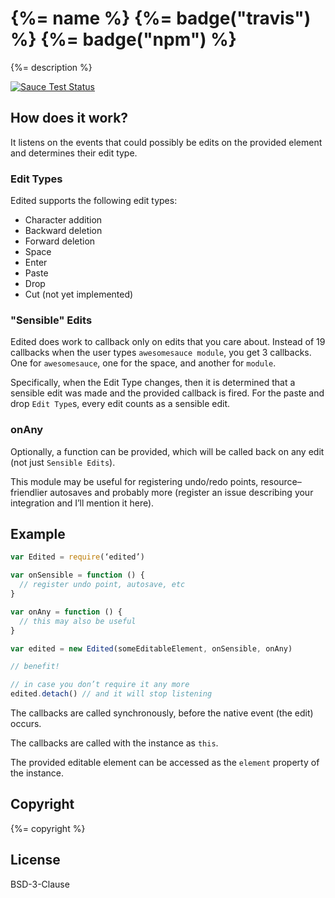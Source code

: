 # {%= name %} {%= badge("travis") %} {%= badge("npm") %}

{%= description %}

[![Sauce Test Status](https://saucelabs.com/browser-matrix/edited.svg)](https://saucelabs.com/u/edited)

## How does it work?

It listens on the events that could possibly be edits on the
provided element and determines their edit type.

### Edit Types

Edited supports the following edit types:

* Character addition
* Backward deletion
* Forward deletion
* Space
* Enter
* Paste
* Drop
* Cut (not yet implemented)

### "Sensible" Edits

Edited does work to callback only on edits that you care about.
Instead of 19 callbacks when the user types `awesomesauce module`,
you get 3 callbacks.
One for `awesomesauce`,
one for the space,
and another for `module`.

Specifically,
when the Edit Type changes,
then it is determined that a sensible edit was made
and the provided callback is fired.
For the paste and drop `Edit Type`s,
every edit counts as a sensible edit.

### onAny

Optionally,
a function can be provided,
which will be called back on any edit
(not  just `Sensible Edits`).

This module may be useful for registering undo/redo points, resource–friendlier
autosaves and probably more (register an issue describing your
integration and I’ll mention it here).

## Example

``` javascript
var Edited = require(‘edited’)

var onSensible = function () {
  // register undo point, autosave, etc
}

var onAny = function () {
  // this may also be useful
}

var edited = new Edited(someEditableElement, onSensible, onAny)

// benefit!

// in case you don’t require it any more
edited.detach() // and it will stop listening
```

The callbacks are called synchronously, before the native event (the edit)
occurs.

The callbacks are called with the instance as `this`.

The provided editable element can be accessed as the `element` property of
the instance.

## Copyright

{%= copyright %}

## License

BSD-3-Clause
